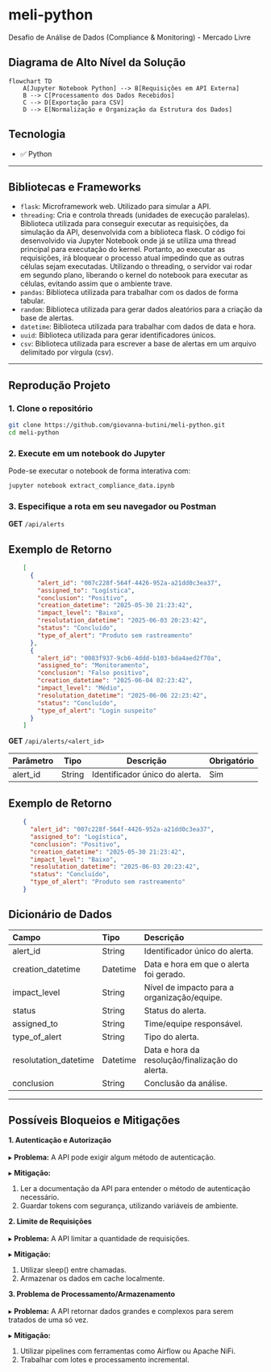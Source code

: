 # meli-python
Desafio de Análise de Dados (Compliance &amp; Monitoring) - Mercado Livre

## Diagrama de Alto Nível da Solução

```mermaid
flowchart TD
    A[Jupyter Notebook Python] --> B[Requisições em API Externa]
    B --> C[Processamento dos Dados Recebidos]
    C --> D[Exportação para CSV]
    D --> E[Normalização e Organização da Estrutura dos Dados]
```

## Tecnologia

- ✅ Python
  
---

## Bibliotecas e Frameworks

- `flask`: Microframework web. Utilizado para simular a API.
- `threading`: Cria e controla threads (unidades de execução paralelas). Biblioteca utilizada para conseguir executar as requisições, da simulação da API, desenvolvida com a biblioteca flask. O código foi desenvolvido via Jupyter Notebook onde já se utiliza uma thread principal para executação do kernel. Portanto, ao executar as requisições, irá bloquear o processo atual impedindo que as outras células sejam executadas. Utilizando o threading, o servidor vai rodar em segundo plano, liberando o kernel do notebook para executar as células, evitando assim que o ambiente trave.
- `pandas`: Biblioteca utilizada para trabalhar com os dados de forma tabular.
- `random`: Biblioteca utilizada para gerar dados aleatórios para a criação da base de alertas.
- `datetime`: Biblioteca utilizada para trabalhar com dados de data e hora.
- `uuid`: Biblioteca utilizada para gerar identificadores únicos.
- `csv`: Biblioteca utilizada para escrever a base de alertas em um arquivo delimitado por vírgula (csv).
  
---

## Reprodução Projeto

### 1. Clone o repositório

```bash
git clone https://github.com/giovanna-butini/meli-python.git
cd meli-python
```

### 2. Execute em um notebook do Jupyter

Pode-se executar o notebook de forma interativa com:

```bash
jupyter notebook extract_compliance_data.ipynb
```

### 3. Especifique a rota em seu navegador ou Postman

**GET** `/api/alerts`

## Exemplo de Retorno
```json
    [
      {
        "alert_id": "007c228f-564f-4426-952a-a21dd0c3ea37",
        "assigned_to": "Logística",
        "conclusion": "Positivo",
        "creation_datetime": "2025-05-30 21:23:42",
        "impact_level": "Baixo",
        "resolutation_datetime": "2025-06-03 20:23:42",
        "status": "Concluído",
        "type_of_alert": "Produto sem rastreamento"
      },
      {
        "alert_id": "0083f937-9cb6-4ddd-b103-bda4aed2f70a",
        "assigned_to": "Monitoramento",
        "conclusion": "Falso positivo",
        "creation_datetime": "2025-06-04 02:23:42",
        "impact_level": "Médio",
        "resolutation_datetime": "2025-06-06 22:23:42",
        "status": "Concluído",
        "type_of_alert": "Login suspeito"
      }
    ]
```

**GET** `/api/alerts/<alert_id>`

| Parâmetro | Tipo     | Descrição                      | Obrigatório | 
|-----------|----------|--------------------------------|-------------|
| alert_id  | String   | Identificador único do alerta. | Sim         |

## Exemplo de Retorno
```json
    {
      "alert_id": "007c228f-564f-4426-952a-a21dd0c3ea37",
      "assigned_to": "Logística",
      "conclusion": "Positivo",
      "creation_datetime": "2025-05-30 21:23:42",
      "impact_level": "Baixo",
      "resolutation_datetime": "2025-06-03 20:23:42",
      "status": "Concluído",
      "type_of_alert": "Produto sem rastreamento"
    }
```

## Dicionário de Dados

| Campo                 | Tipo     | Descrição                                       | 
|:----------------------|:---------|:------------------------------------------------|
| alert_id              | String   | Identificador único do alerta.                  |
| creation_datetime     | Datetime | Data e hora em que o alerta foi gerado.         |
| impact_level          | String   | Nível de impacto para a organização/equipe.     |
| status                | String   | Status do alerta.                               |
| assigned_to           | String   | Time/equipe responsável.                        | 
| type_of_alert         | String   | Tipo do alerta.                                 |
| resolutation_datetime | Datetime | Data e hora da resolução/finalização do alerta. |
| conclusion            | String   | Conclusão da análise.                           |
---

## Possíveis Bloqueios e Mitigações

**1. Autenticação e Autorização**<br><br>
▸ **Problema:**
A API pode exigir algum método de autenticação.

▸ **Mitigação:**
1. Ler a documentação da API para entender o método de autenticação necessário.
2. Guardar tokens com segurança, utilizando variáveis de ambiente.

**2. Limite de Requisições**<br><br>
▸ **Problema:**
A API limitar a quantidade de requisições.

▸ **Mitigação:**
1. Utilizar sleep() entre chamadas.
2. Armazenar os dados em cache localmente.

**3. Problema de Processamento/Armazenamento**<br><br>
▸ **Problema:**
A API retornar dados grandes e complexos para serem tratados de uma só vez. 

▸ **Mitigação:**
1. Utilizar pipelines com ferramentas como Airflow ou Apache NiFi.
2. Trabalhar com lotes e processamento incremental.
